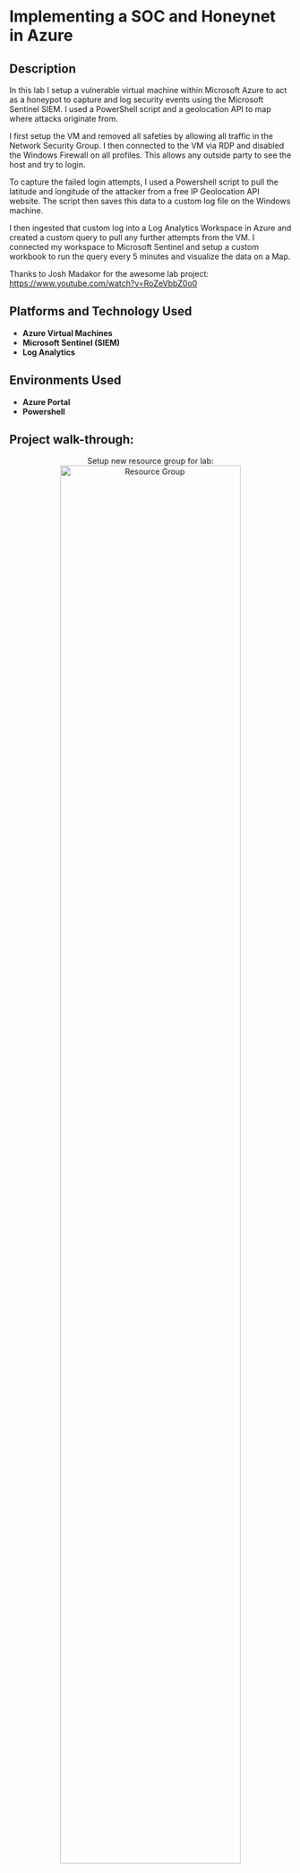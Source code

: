 <h1>Implementing a SOC and Honeynet in Azure</h1>

<!-- ### [YouTube Demonstration](https://youtu.be/7eJexJVCqJo) -->

<h2>Description</h2>
In this lab I setup a vulnerable virtual machine within Microsoft Azure to act as a honeypot to capture and log security events using the Microsoft Sentinel SIEM. I used a PowerShell script and a geolocation API to map where attacks originate from.

I first setup the VM and removed all safeties by allowing all traffic in the Network Security Group. I then connected to the VM via RDP and disabled the Windows Firewall on all profiles. This allows any outside party to see the host and try to login.

To capture the failed login attempts, I used a Powershell script to pull the latitude and longitude of the attacker from a free IP Geolocation API website. The script then saves this data to a custom log file on the Windows machine.

I then ingested that custom log into a Log Analytics Workspace in Azure and created a custom query to pull any further attempts from the VM. I connected my workspace to Microsoft Sentinel and setup a custom workbook to run the query every 5 minutes and visualize the data on a Map.

Thanks to Josh Madakor for the awesome lab project: https://www.youtube.com/watch?v=RoZeVbbZ0o0
<br />


<h2>Platforms and Technology Used</h2>

- <b>Azure Virtual Machines</b>
- <b>Microsoft Sentinel (SIEM)</b>
- <b>Log Analytics</b>

<h2>Environments Used </h2>

- <b>Azure Portal</b>
- <b>Powershell</b>

<h2>Project walk-through:</h2>

<p align="center">
Setup new resource group for lab: <br/>
<img src="https://github.com/ZakJaeb/SOC-Honeynet-Azure/assets/58833790/e3e0702e-1635-4e62-aa86-3cf8cffbf22d" height="80%" width="80%" alt="Resource Group"/>
<!--
<br />
<br />
Select the disk:  <br/>
<img src="https://i.imgur.com/tcTyMUE.png" height="80%" width="80%" alt="Disk Sanitization Steps"/>
<br />
<br />
Enter the number of passes: <br/>
<img src="https://i.imgur.com/nCIbXbg.png" height="80%" width="80%" alt="Disk Sanitization Steps"/>
<br />
<br />
Confirm your selection:  <br/>
<img src="https://i.imgur.com/cdFHBiU.png" height="80%" width="80%" alt="Disk Sanitization Steps"/>
<br />
<br />
Wait for process to complete (may take some time):  <br/>
<img src="https://i.imgur.com/JL945Ga.png" height="80%" width="80%" alt="Disk Sanitization Steps"/>
<br />
<br />
Sanitization complete:  <br/>
<img src="https://i.imgur.com/K71yaM2.png" height="80%" width="80%" alt="Disk Sanitization Steps"/>
<br />
<br />
Observe the wiped disk:  <br/>
<img src="https://i.imgur.com/AeZkvFQ.png" height="80%" width="80%" alt="Disk Sanitization Steps"/>
</p>

<!--
 ```diff
- text in red
+ text in green
! text in orange
# text in gray
@@ text in purple (and bold)@@
```
--!>
